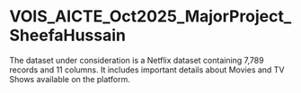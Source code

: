 # VOIS_AICTE_Oct2025_MajorProject_SheefaHussain
The dataset under consideration is a Netflix dataset containing 7,789 records and 11 columns. It includes important details about Movies and TV Shows available on the platform.
